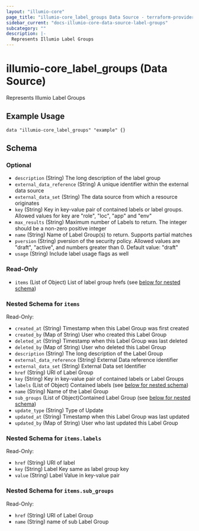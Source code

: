 ```yaml
---
layout: "illumio-core"
page_title: "illumio-core_label_groups Data Source - terraform-provider-illumio-core"
sidebar_current: "docs-illumio-core-data-source-label-groups"
subcategory: ""
description: |-
  Represents Illumio Label Groups
---
```


# illumio-core_label_groups (Data Source)

Represents Illumio Label Groups

Example Usage
------------

```hcl
data "illumio-core_label_groups" "example" {}
```

## Schema

### Optional

- `description` (String) The long description of the label group
- `external_data_reference` (String) A unique identifier within the external data source
- `external_data_set` (String) The data source from which a resource originates
- `key` (String) Key in key-value pair of contained labels or label groups. Allowed values for key are "role", "loc", "app" and "env"
- `max_results` (String) Maximum number of Labels to return. The integer should be a non-zero positive integer
- `name` (String) Name of Label Group(s) to return. Supports partial matches
- `pversion` (String) pversion of the security policy. Allowed values are "draft", "active", and numbers greater than 0. Default value: "draft"
- `usage` (String) Include label usage flags as well

### Read-Only

- `items` (List of Object) List of label group hrefs (see [below for nested schema](#nestedatt--items))

<a id="nestedatt--items"></a>
### Nested Schema for `items`

Read-Only:


- `created_at` (String) Timestamp when this Label Group was first created
- `created_by` (Map of String) User who created this Label Group
- `deleted_at` (String) Timestamp when this Label Group was last deleted
- `deleted_by` (Map of String) User who deleted this Label Group
- `description` (String) The long description of the Label Group
- `external_data_reference` (String) External Data reference identifier
- `external_data_set` (String) External Data set Identifier
- `href` (String) URI of Label Group
- `key` (String) Key in key-value pair of contained labels or Label Groups
- `labels` (List of Object) Contained labels (see [below for nested schema](#nestedobjatt--items--labels))
- `name` (String) Name of the Label Group
- `sub_groups` (List of Object)Contained Label Group (see [below for nested schema](#nestedobjatt--items--sub_groups))
- `update_type` (String) Type of Update
- `updated_at` (String) Timestamp when this Label Group was last updated
- `updated_by` (Map of String) User who last updated this Label Group

<a id="nestedobjatt--items--labels"></a>
### Nested Schema for `items.labels`

Read-Only:

- `href` (String) URI of label
- `key` (String) Label Key same as label group key
- `value` (String) Label Value in key-value pair


<a id="nestedobjatt--items--sub_groups"></a>
### Nested Schema for `items.sub_groups`

Read-Only:

- `href` (String) URI of Label Group
- `name` (String) name of sub Label Group
